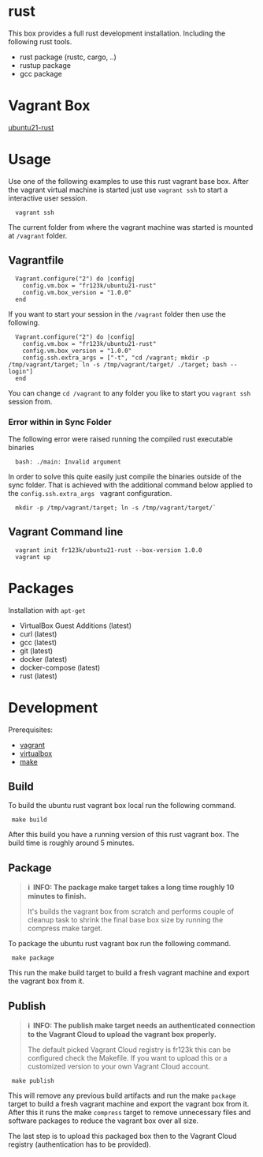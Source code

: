 # rust

This box provides a full rust development installation. Including the following rust tools.

* rust package (rustc, cargo, ..)
* rustup package
* gcc package

# Vagrant Box

[ubuntu21-rust](https://app.vagrantup.com/fr123k/boxes/ubuntu21-rust)

# Usage

Use one of the following examples to use this rust vagrant base box. After the vagrant virtual machine is started just use `vagrant ssh` to start a interactive user session.

```
  vagrant ssh
```

The current folder from where the vagrant machine was started is mounted at `/vagrant` folder.

## Vagrantfile

```
  Vagrant.configure("2") do |config|
    config.vm.box = "fr123k/ubuntu21-rust"
    config.vm.box_version = "1.0.0"
  end
```

If you want to start your session in the `/vagrant` folder then use the following.

```
  Vagrant.configure("2") do |config|
    config.vm.box = "fr123k/ubuntu21-rust"
    config.vm.box_version = "1.0.0"
    config.ssh.extra_args = ["-t", "cd /vagrant; mkdir -p /tmp/vagrant/target; ln -s /tmp/vagrant/target/ ./target; bash --login"]
  end
```

You can change `cd /vagrant` to any folder you like to start you `vagrant ssh` session from.

### Error within in Sync Folder

The following error were raised running the compiled rust executable binaries
```
  bash: ./main: Invalid argument
```

In order to solve this quite easily just compile the binaries outside of the sync folder. That is achieved with the additional command below applied to the `config.ssh.extra_args ` vagrant configuration.

```
  mkdir -p /tmp/vagrant/target; ln -s /tmp/vagrant/target/`
```

## Vagrant Command line

```
  vagrant init fr123k/ubuntu21-rust --box-version 1.0.0
  vagrant up
```

# Packages

Installation with `apt-get`
* VirtualBox Guest Additions (latest)
* curl (latest)
* gcc (latest)
* git (latest)
* docker (latest)
* docker-compose (latest)
* rust (latest)

# Development

Prerequisites:
* [vagrant](https://www.vagrantup.com/)
* [virtualbox](https://www.virtualbox.org/)
* [make](https://www.gnu.org/software/make/)

## Build

To build the ubuntu rust vagrant box local run the following command.
```
 make build
```
After this build you have a running version of this rust vagrant box. The build time is roughly around 5 minutes.

## Package

> **:information_source:&nbsp; INFO: The package make target takes a long time roughly 10 minutes to finish.**
>
> It's builds the vagrant box from scratch and performs couple of cleanup task to shrink the final base box size by running the compress make target.

To package the ubuntu rust vagrant box run the following command.
```
 make package
```
This run the make build target to build a fresh vagrant machine and export the vagrant box from it.

## Publish

> **:information_source:&nbsp; INFO: The publish make target needs an authenticated connection to the Vagrant Cloud to upload the vagrant box properly.**
>
> The default picked Vagrant Cloud registry is fr123k this can be configured check the Makefile. If you want to upload this or a customized version to your own Vagrant Cloud account.

```
 make publish
```
This will remove any previous build artifacts and run the make `package` target to build a fresh vagrant machine and export the vagrant box from it. After this it runs the make `compress` target to remove unnecessary files and software packages to reduce the vagrant box over all size.

The last step is to upload this packaged box then to the Vagrant Cloud registry (authentication has to be provided).
